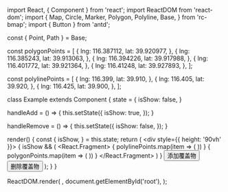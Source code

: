 import React, { Component } from 'react';
import ReactDOM from 'react-dom';
import {
  Map,
  Circle,
  Marker,
  Polygon,
  Polyline,
  Base,
} from 'rc-bmap';
import { Button } from 'antd';

const { Point, Path } = Base;

const polygonPoints = [
  {
    lng: 116.387112,
    lat: 39.920977,
  }, {
    lng: 116.385243,
    lat: 39.913063,
  },
  {
    lng: 116.394226,
    lat: 39.917988,
  },
  {
    lng: 116.401772,
    lat: 39.921364,
  },
  {
    lng: 116.41248,
    lat: 39.927893,
  },
];

const polylinePoints = [
  {
    lng: 116.399,
    lat: 39.910,
  },
  {
    lng: 116.405,
    lat: 39.920,
  },
  {
    lng: 116.425,
    lat: 39.900,
  },
];

class Example extends Component {
  state = {
    isShow: false,
  }

  handleAdd = () => {
    this.setState({
      isShow: true,
    });
  }

  handleRemove = () => {
    this.setState({
      isShow: false,
    });
  }

  render() {
    const {
      isShow,
    } = this.state;
    return (
      <div style={{ height: '90vh' }}>
        <Map
          ak="WAeVpuoSBH4NswS30GNbCRrlsmdGB5Gv"
          zoom={15}
          scrollWheelZoom
        >
          <Point name="center" lng="116.404" lat="39.915" />
          {
            isShow && (
              <React.Fragment>
                <Circle
                  strokeColor="blue"
                  radius={500}
                  strokeWeight={2}
                  strokeOpacity={0.5}
                >
                  <Point name="center" lng="116.404" lat="39.915" />
                </Circle>
                <Polyline
                  strokeColor="blue"
                  strokeWeight={2}
                  strokeOpacity={0.5}
                >
                  <Path>
                    {
                      polylinePoints.map(item => (
                        <Point lng={item.lng} lat={item.lat} />
                      ))
                    }
                  </Path>
                </Polyline>
                <Polygon
                  strokeColor="blue"
                  strokeWeight={2}
                  strokeOpacity={0.5}
                >
                  <Path>
                    {
                      polygonPoints.map(item => (
                        <Point lng={item.lng} lat={item.lat} />
                      ))
                    }
                  </Path>
                </Polygon>
                <Marker>
                  <Point lng="116.404" lat="39.915" />
                </Marker>
              </React.Fragment>
            )
          }
        </Map>
        <Button onClick={this.handleAdd}>添加覆盖物</Button>
        <Button onClick={this.handleRemove}>删除覆盖物</Button>
      </div>
    );
  }
}

ReactDOM.render(
  <Example />,
  document.getElementById('root'),
);

